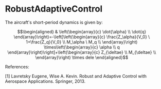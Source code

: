 # RobustAdaptiveControl

The aircraft's short-period dynamics is given by:
```math
\begin{aligned}
& \left(\begin{array}{c}
\dot{\alpha} \\
\dot{q}
\end{array}\right)=-\left[\left(\begin{array}{c}
\frac{Z_\alpha}{V_0} \ 1+\frac{Z_q}{V_0} \\
M_\alpha \ M_q \\
\end{array}\right) \times\left(\begin{array}{c}
\alpha \\
q
\end{array}\right)\right]+\left(\begin{array}{c}
Z_{\deltae} \\
M_{\deltae} \\
\end{array}\right) \times dele 
\end{aligned}
```

References: 

[1] Lavretsky Eugene, Wise A. Kevin. Robust and Adaptive Control with Aerospace Applications. Springer, 2013.
